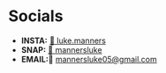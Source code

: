
# Socials

- <strong>INSTA:</strong> <a href="https://www.instagram.com/luke.manners/">📸 luke.manners</a><br>
- <strong>SNAP:</strong> <a href="https://www.snapchat.com/add/mannersluke">👻 mannersluke</a><br>
- <strong>EMAIL:</strong>📧 mannersluke05@gmail.com<br>

